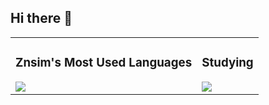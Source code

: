 ## Hi there 👋
<table>
  <tr>
    <td>
      <h3 align="center"> Znsim's Most Used Languages </h3>
      <img align="center" src ="https://github-readme-stats.vercel.app/api/top-langs/?username=Znsim&layout=compact"/>
    </td>
    <td>
      <h3 align="center"> Studying</h3>
      <img src="https://img.shields.io/badge/node.js-6DA55F?style=for-the-badge&logo=node.js&logoColor=white"/>
    </td>
  </tr>
</table>
  
<!--
**Znsim/Znsim** is a ✨ _special_ ✨ repository because its `README.md` (this file) appears on your GitHub profile.

Here are some ideas to get you started:

- 🔭 I’m currently working on ...
- 🌱 I’m currently learning ...
- 👯 I’m looking to collaborate on ...
- 🤔 I’m looking for help with ...
- 💬 Ask me about ...
- 📫 How to reach me: ...
- 😄 Pronouns: ...
- ⚡ Fun fact: ...
-->
